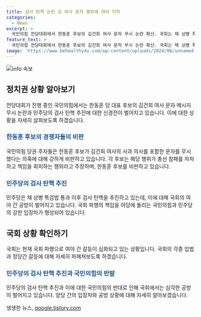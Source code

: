 ```yaml
---
title: 검사 탄핵 논란 김 여사 문자 행위에 여야 지적
categories:
  - News
excerpt: >
  국민의힘 전당대회에서 한동훈 후보의 김건희 여사 문자 무시 논란 확산. 국회는 채 상병 특검법 통과로 공방. 민주당 검사 탄핵 추진에 국민의힘 반대로 여야 갈등 고조.
feature_text: >
  국민의힘 전당대회에서 한동훈 후보의 김건희 여사 문자 무시 논란 확산. 국회는 채 상병 특검법 통과로 공방. 민주당 검사 탄핵 추진에 국민의힘 반대로 여야 갈등 고조.
image: 'https://www.behealthy4u.com/wp-content/uploads/2024/06/unnamed-file.png'
---
```


<p><img src="https://www.behealthy4u.com/wp-content/uploads/2024/06/unnamed-file.png" alt="info 속보" /></p>

<h2 data-ke-size="size26">정치권 상황 알아보기</h2>

<p data-ke-size="size16">전당대회가 진행 중인 국민의힘에서는 한동훈 당 대표 후보의 김건희 여사 문자 메시지 무시 논란과 민주당의 검사 탄핵 추진에 대한 신경전이 벌어지고 있습니다. 이에 대한 상황을 자세히 살펴보도록 하겠습니다.</p>

<h3><b><span style="color: #1a5490;">한동훈 후보의 경쟁자들의 비판</span></b></h3>

<p data-ke-size="size16">국민의힘 당권 주자들은 한동훈 후보가 김건희 여사의 사과 의사를 포함한 문자를 무시했다는 의혹에 대해 강하게 비판하고 있습니다. 각 후보는 해당 행위가 총선 참패를 자처하고 책임을 회피하는 행위라고 주장하며, 한동훈 후보를 비판하고 있습니다.</p>

<h3><b><span style="color: #1a5490;">민주당의 검사 탄핵 추진</span></b></h3>

<p data-ke-size="size16">민주당은 채 상병 특검법 통과 이후 검사 탄핵을 추진하고 있는데, 이에 대해 국회의 여야 간 공방이 벌어지고 있습니다. 국회 파행의 책임을 야당에 돌리는 국민의힘과 민주당의 강한 입장차가 형성되어 있습니다.</p>

<h2 data-ke-size="size26">국회 상황 확인하기</h2>

<p data-ke-size="size16">국회는 현재 국회 파행으로 여야 간 갈등이 심화되고 있는 상황입니다. 국회의 각종 입법과 정당간 갈등에 대해 자세히 파헤쳐보도록 하겠습니다.</p>

<h3><b><span style="color: #1a5490;">민주당의 검사 탄핵 추진과 국민의힘의 반발</span></b></h3>

<p data-ke-size="size16">민주당의 검사 탄핵 추진과 이에 대한 국민의힘의 반대로 인해 국회에서는 심각한 공방이 벌어지고 있습니다. 양당 간의 입장차와 공방 상황에 대해 자세히 알아보겠습니다.</p>
생생한 뉴스, <a href="https://qoogle.tistory.com" rel="dofollow">qoogle.tistory.com</a>


